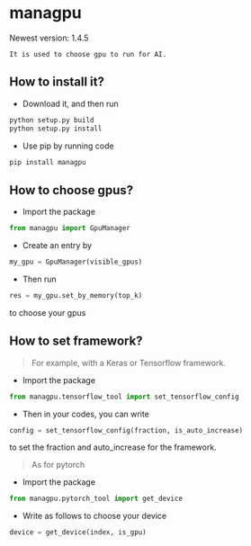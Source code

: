 # managpu
Newest version: 1.4.5

    It is used to choose gpu to run for AI.

## How to install it?
 - Download it, and then run
 ```python
python setup.py build
python setup.py install
```
 - Use pip by running code
```bash
pip install managpu
```

## How to choose gpus?
 - Import the package
 ```python
from managpu import GpuManager
```
 - Create an entry by
 ```python
my_gpu = GpuManager(visible_gpus)
```
 - Then run
 ```python
res = my_gpu.set_by_memory(top_k)
```
to choose your gpus

## How to set framework?
>For example, with a Keras or Tensorflow framework.
 - Import the package
 ```python
from managpu.tensorflow_tool import set_tensorflow_config
```
 - Then in your codes, you can write
 ```python
config = set_tensorflow_config(fraction, is_auto_increase)
```
to set the fraction and auto_increase for the framework.
>As for pytorch
 - Import the package
 ```python
from managpu.pytorch_tool import get_device
```
 - Write as follows to choose your device
 ```python
device = get_device(index, is_gpu)
```